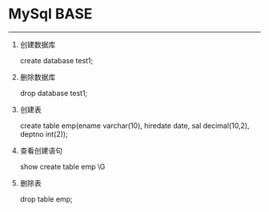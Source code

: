 # MySql BASE #
----------
1. 创建数据库
	
    create database test1;

2. 删除数据库
	
    drop database test1;

3. 创建表

    create table emp(ename varchar(10), hiredate date, sal decimal(10,2), deptno int(2));

4. 查看创建语句

    show create table emp \G

5. 删除表

	drop table emp;




